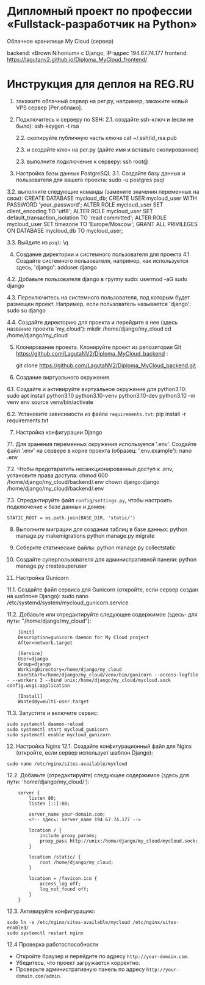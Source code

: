 # Дипломный проект по профессии «Fullstack-разработчик на Python»
Облачное хранилище My Cloud (сервер)

backend: «Brown Nihonium» с Django, IP-адрес 194.67.74.177
frontend: https://lagutanv2.github.io/Diploma_MyCloud_frontend/

# Инструкция для деплоя на REG.RU
1.	закажите облачный сервер на рег.ру, например, закажите новый VPS сервер [Рег.облако].

2. Подключитесь к серверу по SSH:
   2.1. создайте ssh-ключ и (если не было):
        ssh-keygen -t rsa

   2.2. скопируйте публичную часть ключа
        cat ~/.ssh/id_rsa.pub

   2.3. и создайте ключ на рег.ру (дайте имя и вставьте скопированное)

   2.3. выполните подключение к серверу:
        ssh root@<ip-adress>


3. Настройка базы данных PostgreSQL
3.1. Создайте базу данных и пользователя для вашего проекта:
    sudo -u postgres psql

3.2. выполните следующие команды (замените значения переменных на свои):
    CREATE DATABASE mycloud_db;
    CREATE USER mycloud_user WITH PASSWORD 'your_password';
    ALTER ROLE mycloud_user SET client_encoding TO 'utf8';
    ALTER ROLE mycloud_user SET default_transaction_isolation TO 'read committed';
    ALTER ROLE mycloud_user SET timezone TO 'Europe/Moscow';
    GRANT ALL PRIVILEGES ON DATABASE mycloud_db TO mycloud_user;

3.3. Выйдите из `psql`:
    \q

4. Создание директории и системного пользователя для проекта
4.1. Создайте системного пользователя, например, как используется здесь, 'django':
    adduser django

4.2. Добавьте пользователя django в группу sudo:
    usermod -aG sudo django

4.3. Переключитесь на системного пользователя, под которым будет размещен проект. Например, если пользователь называется 'django':
    sudo su django

4.4. Создайте директорию для проекта и перейдите в нее (здесь название проекта 'my_cloud'):
    mkdir /home/django/my_cloud
    cd /home/django/my_cloud

5. Клонирование проекта.
Клонируйте проект из репозитория Git https://github.com/LagutaNV2/Diploma_MyCloud_backend :

    git clone https://github.com/LagutaNV2/Diploma_MyCloud_backend.git .


6. Создание виртуального окружения

6.1. Создайте и активируйте виртуальное окружение для python3.10:
    sudo apt install python3.10 python3.10-venv python3.10-dev
    python3.10 -m venv env
    source venv/bin/activate

6.2. Установите зависимости из файла `requirements.txt`:
    pip install -r requirements.txt


7. Настройка конфигурации Django

7.1. Для хранения переменных окружения используется '.env'. Создайте файл '.env' на сервере в корне проекта (образец: '.env.example'):
    nano .env

7.2. Чтобы предотвратить несанкционированный доступ к .env, установите права доступа:
    chmod 600 /home/django/my_cloud/backend/.env
    chown django:django /home/django/my_cloud/backend/.env

<!-- ??????? -->
7.3. Отредактируйте файл `config/settings.py`, чтобы настроить подключение к базе данных и домен:

    STATIC_ROOT = os.path.join(BASE_DIR, 'static/')


8. Выполните миграции для создания таблиц в базе данных:
    python manage.py makemigrations
    python manage.py migrate


9. Соберите статические файлы:
   python manage.py collectstatic

10. Создайте суперпользователя для административной панели:
    python manage.py createsuperuser


11.  Настройка Gunicorn

11.1. Создайте файл сервиса для Gunicorn (откройте, если сервер создан на шаблоне Django):
    sudo nano /etc/systemd/system/mycloud_gunicorn.service

11.2. Добавьте или отредактируйте следующее содержимое (здесь- для пути: "/home/django/my_cloud"):

        [Unit]
        Description=gunicorn daemon for My Cloud project
        After=network.target

        [Service]
        User=django
        Group=django
        WorkingDirectory=/home/django/my_cloud
        ExecStart=/home/django/my_cloud/venv/bin/gunicorn --access-logfile - --workers 3 --bind unix:/home/django/my_cloud/mycloud.sock config.wsgi:application

        [Install]
        WantedBy=multi-user.target


11.3. Запустите и включите сервис:

    sudo systemctl daemon-reload
    sudo systemctl start mycloud_gunicorn
    sudo systemctl enable mycloud_gunicorn

12.   Настройка Nginx
12.1. Создайте конфигурационный файл для Nginx (откройте, если сервер использует шаблон Django):

    sudo nano /etc/nginx/sites-available/mycloud


12.2. Добавьте (отредактируйте) следующее содержимое
(здесь для пути: 'home/django/my_cloud/'):

        server {
            listen 80;
            listen [::]:80;

            server_name your-domain.com;
            <!-- здесь: server_name 194.67.74.177 -->

            location / {
                include proxy_params;
                proxy_pass http://unix:/home/django/my_cloud/mycloud.sock;
            }

            location /static/ {
                root /home/django/my_cloud;
            }
<!-- ??????? -->
            location = /favicon.ico {
                access_log off;
                log_not_found off;
            }
        }


12.3. Активируйте конфигурацию:

    sudo ln -s /etc/nginx/sites-available/mycloud /etc/nginx/sites-enabled/
    sudo systemctl restart nginx


12.4 Проверка работоспособности
- Откройте браузер и перейдите по адресу `http://your-domain.com`.
- Убедитесь, что проект загружается корректно.
- Проверьте административную панель по адресу `http://your-domain.com/admin`.
